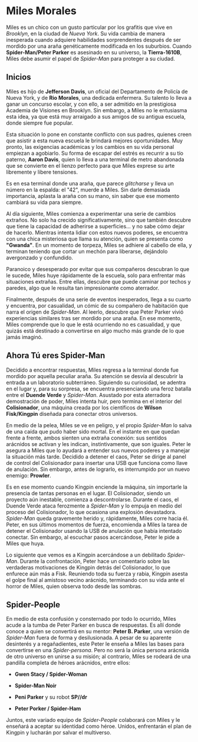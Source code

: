 # Miles Morales

Miles es un chico con un gusto particular por los grafitis que vive en *Brooklyn*, en la ciudad de *Nueva York*. Su vida cambia de manera inesperada cuando adquiere habilidades sorprendentes después de ser mordido por una araña genéticamente modificada en los suburbios. Cuando **Spider-Man/Peter Parker** es asesinado en su universo, la **Tierra-1610B**, Miles debe asumir el papel de *Spider-Man* para proteger a su ciudad.

## Inicios

Miles es hijo de **Jefferson Davis**, un oficial del Departamento de Policía de Nueva York, y de **Rio Morales**, una dedicada enfermera. Su talento lo lleva a ganar un concurso escolar, y con ello, a ser admitido en la prestigiosa Academia de Visiones en Brooklyn. Sin embargo, a Miles no le entusiasma esta idea, ya que está muy arraigado a sus amigos de su antigua escuela, donde siempre fue popular.

Esta situación lo pone en constante conflicto con sus padres, quienes creen que asistir a esta nueva escuela le brindará mejores oportunidades. Muy pronto, las exigencias académicas y los cambios en su vida personal empiezan a agobiarlo. Su forma de escapar del estrés es recurrir a su tío paterno, **Aaron Davis**, quien lo lleva a una terminal de metro abandonada que se convierte en el lienzo perfecto para que Miles exprese su arte libremente y libere tensiones.

Es en esa terminal donde una araña, que parece *glitcharse* y lleva un número en la espalda: el "42", muerde a Miles. Sin darle demasiada importancia, aplasta la araña con su mano, sin saber que ese momento cambiará su vida para siempre.

Al día siguiente, Miles comienza a experimentar una serie de cambios extraños. No solo ha crecido significativamente, sino que también descubre que tiene la capacidad de adherirse a superficies… y no sabe cómo dejar de hacerlo. Mientras intenta lidiar con estos nuevos poderes, se encuentra con una chica misteriosa que llama su atención, quien se presenta como **"Gwanda"**. En un momento de torpeza, Miles se adhiere al cabello de ella, y terminan teniendo que cortar un mechón para liberarse, dejándolo avergonzado y confundido.

Paranoico y desesperado por evitar que sus compañeros descubran lo que le sucede, Miles huye rápidamente de la escuela, solo para enfrentar más situaciones extrañas. Entre ellas, descubre que puede caminar por techos y paredes, algo que le resulta tan impresionante como aterrador.

Finalmente, después de una serie de eventos inesperados, llega a su cuarto y encuentra, por casualidad, un cómic de su compañero de habitación que narra el origen de *Spider-Man*. Al leerlo, descubre que Peter Parker vivió experiencias similares tras ser mordido por una araña. En ese momento, Miles comprende que lo que le está ocurriendo no es casualidad, y que quizás está destinado a convertirse en algo mucho más grande de lo que jamás imaginó.

## Ahora Tú eres Spider-Man


Decidido a encontrar respuestas, Miles regresa a la terminal donde fue mordido por aquella peculiar araña. Su atención se desvía al descubrir la entrada a un laboratorio subterráneo. Siguiendo su curiosidad, se adentra en el lugar y, para su sorpresa, se encuentra presenciando una feroz batalla entre el **Duende Verde** y *Spider-Man*. Asustado por esta aterradora demostración de poder, Miles intenta huir, pero termina en el interior del **Colisionador**, una máquina creada por los científicos de **Wilson Fisk/Kingpin** diseñada para conectar otros universos.

En medio de la pelea, Miles se ve en peligro, y el propio *Spider-Man* lo salva de una caída que pudo haber sido mortal. En el instante en que quedan frente a frente, ambos sienten una extraña conexión: sus sentidos arácnidos se activan y les indican, instintivamente, que son iguales. Peter le asegura a Miles que lo ayudará a entender sus nuevos poderes y a manejar la situación más tarde. Decidido a detener el caos, Peter se dirige al panel de control del Colisionador para insertar una USB que funciona como llave de anulación. Sin embargo, antes de lograrlo, es interrumpido por un nuevo enemigo: **Prowler**.

Es en ese momento cuando Kingpin enciende la máquina, sin importarle la presencia de tantas personas en el lugar. El Colisionador, siendo un proyecto aún inestable, comienza a descontrolarse. Durante el caos, el Duende Verde ataca ferozmente a *Spider-Man* y lo empuja en medio del proceso del Colisionador, lo que ocasiona una explosión devastadora. *Spider-Man* queda gravemente herido y, rápidamente, Miles corre hacia él. Peter, en sus últimos momentos de fuerza, encomienda a Miles la tarea de detener el Colisionador usando la USB de anulación que había intentado conectar. Sin embargo, al escuchar pasos acercándose, Peter le pide a Miles que huya.

Lo siguiente que vemos es a Kingpin acercándose a un debilitado *Spider-Man*. Durante la confrontación, Peter hace un comentario sobre las verdaderas motivaciones de Kingpin detrás del Colisionador, lo que enfurece aún más a Fisk. Reuniendo toda su fuerza y rabia, Kingpin asesta el golpe final al amistoso vecino arácnido, terminando con su vida ante el horror de Miles, quien observa todo desde las sombras.

## Spider-People

En medio de esta confusión y consternado por todo lo ocurrido, Miles acude a la tumba de Peter Parker en busca de respuestas. Es allí donde conoce a quien se convertirá en su mentor: **Peter B. Parker**, una versión de *Spider-Man* fuera de forma y desilusionada. A pesar de su aparente desinterés y a regañadientes, este Peter le enseña a Miles las bases para convertirse en una *Spider-persona*. Pero no será la única persona arácnida de otro universo en unirse a su misión; al contrario, Miles se rodeará de una pandilla completa de héroes arácnidos, entre ellos:

- **Gwen Stacy / Spider-Woman**
- **Spider-Man Noir** 
  
- **Peni Parker** y su robot **SP//dr** 
  
- **Peter Porker / Spider-Ham**

Juntos, este variado equipo de *Spider-People* colaborará con Miles y le enseñará a aceptar su identidad como héroe. Unidos, enfrentarán el plan de Kingpin y lucharán por salvar el multiverso.

